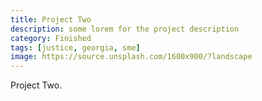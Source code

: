 ```yaml
---
title: Project Two
description: some lorem for the project description
category: Finished
tags: [justice, georgia, sme]
image: https://source.unsplash.com/1600x900/?landscape
---
```


Project Two.
